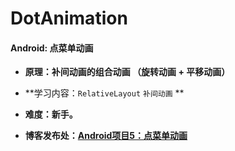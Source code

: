 # DotAnimation
#### Android: 点菜单动画

- **原理：补间动画的组合动画 （旋转动画 + 平移动画）**

- **学习内容：`RelativeLayout` `补间动画` **

- **难度：新手。**

- **博客发布处：[Android项目5：点菜单动画](https://fanandjiu.com/Android%E9%A1%B9%E7%9B%AE5%EF%BC%9A%E7%82%B9%E8%8F%9C%E5%8D%95%E5%8A%A8%E7%94%BB/#more)**

